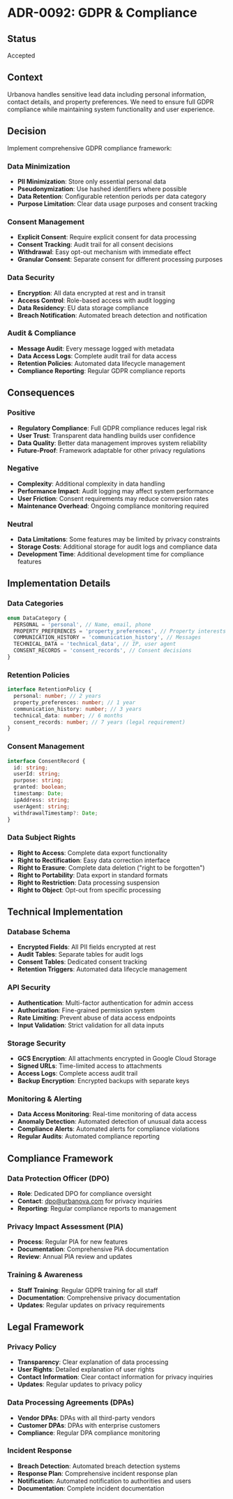 # ADR-0092: GDPR & Compliance

## Status

Accepted

## Context

Urbanova handles sensitive lead data including personal information, contact details, and property preferences. We need to ensure full GDPR compliance while maintaining system functionality and user experience.

## Decision

Implement comprehensive GDPR compliance framework:

### Data Minimization

- **PII Minimization**: Store only essential personal data
- **Pseudonymization**: Use hashed identifiers where possible
- **Data Retention**: Configurable retention periods per data category
- **Purpose Limitation**: Clear data usage purposes and consent tracking

### Consent Management

- **Explicit Consent**: Require explicit consent for data processing
- **Consent Tracking**: Audit trail for all consent decisions
- **Withdrawal**: Easy opt-out mechanism with immediate effect
- **Granular Consent**: Separate consent for different processing purposes

### Data Security

- **Encryption**: All data encrypted at rest and in transit
- **Access Control**: Role-based access with audit logging
- **Data Residency**: EU data storage compliance
- **Breach Notification**: Automated breach detection and notification

### Audit & Compliance

- **Message Audit**: Every message logged with metadata
- **Data Access Logs**: Complete audit trail for data access
- **Retention Policies**: Automated data lifecycle management
- **Compliance Reporting**: Regular GDPR compliance reports

## Consequences

### Positive

- **Regulatory Compliance**: Full GDPR compliance reduces legal risk
- **User Trust**: Transparent data handling builds user confidence
- **Data Quality**: Better data management improves system reliability
- **Future-Proof**: Framework adaptable for other privacy regulations

### Negative

- **Complexity**: Additional complexity in data handling
- **Performance Impact**: Audit logging may affect system performance
- **User Friction**: Consent requirements may reduce conversion rates
- **Maintenance Overhead**: Ongoing compliance monitoring required

### Neutral

- **Data Limitations**: Some features may be limited by privacy constraints
- **Storage Costs**: Additional storage for audit logs and compliance data
- **Development Time**: Additional development time for compliance features

## Implementation Details

### Data Categories

```typescript
enum DataCategory {
  PERSONAL = 'personal', // Name, email, phone
  PROPERTY_PREFERENCES = 'property_preferences', // Property interests
  COMMUNICATION_HISTORY = 'communication_history', // Messages
  TECHNICAL_DATA = 'technical_data', // IP, user agent
  CONSENT_RECORDS = 'consent_records', // Consent decisions
}
```

### Retention Policies

```typescript
interface RetentionPolicy {
  personal: number; // 2 years
  property_preferences: number; // 1 year
  communication_history: number; // 3 years
  technical_data: number; // 6 months
  consent_records: number; // 7 years (legal requirement)
}
```

### Consent Management

```typescript
interface ConsentRecord {
  id: string;
  userId: string;
  purpose: string;
  granted: boolean;
  timestamp: Date;
  ipAddress: string;
  userAgent: string;
  withdrawalTimestamp?: Date;
}
```

### Data Subject Rights

- **Right to Access**: Complete data export functionality
- **Right to Rectification**: Easy data correction interface
- **Right to Erasure**: Complete data deletion ("right to be forgotten")
- **Right to Portability**: Data export in standard formats
- **Right to Restriction**: Data processing suspension
- **Right to Object**: Opt-out from specific processing

## Technical Implementation

### Database Schema

- **Encrypted Fields**: All PII fields encrypted at rest
- **Audit Tables**: Separate tables for audit logs
- **Consent Tables**: Dedicated consent tracking
- **Retention Triggers**: Automated data lifecycle management

### API Security

- **Authentication**: Multi-factor authentication for admin access
- **Authorization**: Fine-grained permission system
- **Rate Limiting**: Prevent abuse of data access endpoints
- **Input Validation**: Strict validation for all data inputs

### Storage Security

- **GCS Encryption**: All attachments encrypted in Google Cloud Storage
- **Signed URLs**: Time-limited access to attachments
- **Access Logs**: Complete access audit trail
- **Backup Encryption**: Encrypted backups with separate keys

### Monitoring & Alerting

- **Data Access Monitoring**: Real-time monitoring of data access
- **Anomaly Detection**: Automated detection of unusual data access
- **Compliance Alerts**: Automated alerts for compliance violations
- **Regular Audits**: Automated compliance reporting

## Compliance Framework

### Data Protection Officer (DPO)

- **Role**: Dedicated DPO for compliance oversight
- **Contact**: dpo@urbanova.com for privacy inquiries
- **Reporting**: Regular compliance reports to management

### Privacy Impact Assessment (PIA)

- **Process**: Regular PIA for new features
- **Documentation**: Comprehensive PIA documentation
- **Review**: Annual PIA review and updates

### Training & Awareness

- **Staff Training**: Regular GDPR training for all staff
- **Documentation**: Comprehensive privacy documentation
- **Updates**: Regular updates on privacy requirements

## Legal Framework

### Privacy Policy

- **Transparency**: Clear explanation of data processing
- **User Rights**: Detailed explanation of user rights
- **Contact Information**: Clear contact information for privacy inquiries
- **Updates**: Regular updates to privacy policy

### Data Processing Agreements (DPAs)

- **Vendor DPAs**: DPAs with all third-party vendors
- **Customer DPAs**: DPAs with enterprise customers
- **Compliance**: Regular DPA compliance monitoring

### Incident Response

- **Breach Detection**: Automated breach detection systems
- **Response Plan**: Comprehensive incident response plan
- **Notification**: Automated notification to authorities and users
- **Documentation**: Complete incident documentation
